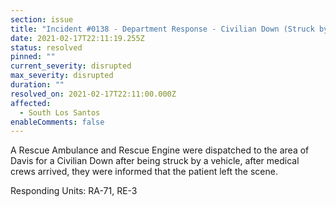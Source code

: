 ```yaml
---
section: issue
title: "Incident #0138 - Department Response - Civilian Down (Struck by Vehicle)"
date: 2021-02-17T22:11:19.255Z
status: resolved
pinned: ""
current_severity: disrupted
max_severity: disrupted
duration: ""
resolved_on: 2021-02-17T22:11:00.000Z
affected:
  - South Los Santos
enableComments: false
---
```

A Rescue Ambulance and Rescue Engine were dispatched to the area of Davis for a Civilian Down after being struck by a vehicle, after medical crews arrived, they were informed that the patient left the scene.

Responding Units: RA-71, RE-3